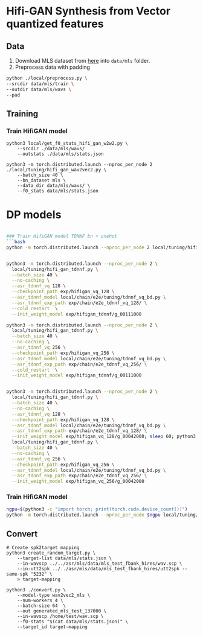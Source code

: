 Hifi-GAN Synthesis from Vector quantized features
===


## Data
1. Download MLS dataset from [here](https://www.openslr.org/94/) into ```data/mls``` folder.
2. Preprocess data with padding

```bash
python ./local/preprocess.py \
--srcdir data/mls/train \
--outdir data/mls/wavs \
--pad
```

## Training

### Train HifiGAN model

```
python3 local/get_f0_stats_hifi_gan_w2w2.py \
    --srcdir ./data/mls/wavs/
    --outstats ./data/mls/stats.json

python3 -m torch.distributed.launch --nproc_per_node 2 ./local/tuning/hifi_gan_wav2vec2.py \
    --batch_size 40 \
    --bn_dataset mls \
    --data_dir data/mls/wavs/ \
    --f0_stats data/mls/stats.json
```

# DP models
```bash

### Train HifiGAN model TDNNF bn + onehot
```bash
python -m torch.distributed.launch --nproc_per_node 2 local/tuning/hifi_gan_tdnnf.py --batch_size 40 --no-caching


python3 -m torch.distributed.launch --nproc_per_node 2 \
  local/tuning/hifi_gan_tdnnf.py \
  --batch_size 40 \
  --no-caching \
  --asr_tdnnf_vq 128 \
  --checkpoint_path exp/hifigan_vq_128 \
  --asr_tdnnf_model local/chain/e2e/tuning/tdnnf_vq_bd.py \
  --asr_tdnnf_exp_path exp/chain/e2e_tdnnf_vq_128/ \
  --cold_restart  \
  --init_weight_model exp/hifigan_tdnnf/g_00111000

python3 -m torch.distributed.launch --nproc_per_node 2 \
  local/tuning/hifi_gan_tdnnf.py \
  --batch_size 40 \
  --no-caching \
  --asr_tdnnf_vq 256 \
  --checkpoint_path exp/hifigan_vq_256 \
  --asr_tdnnf_model local/chain/e2e/tuning/tdnnf_vq_bd.py \
  --asr_tdnnf_exp_path exp/chain/e2e_tdnnf_vq_256/ \
  --cold_restart  \
  --init_weight_model exp/hifigan_tdnnf/g_00111000


python3 -m torch.distributed.launch --nproc_per_node 2 \
  local/tuning/hifi_gan_tdnnf.py \
  --batch_size 40 \
  --no-caching \
  --asr_tdnnf_vq 128 \
  --checkpoint_path exp/hifigan_vq_128 \
  --asr_tdnnf_model local/chain/e2e/tuning/tdnnf_vq_bd.py \
  --asr_tdnnf_exp_path exp/chain/e2e_tdnnf_vq_128/ \
  --init_weight_model exp/hifigan_vq_128/g_00042000; sleep 60; python3 -m torch.distributed.launch --nproc_per_node 2 \
  local/tuning/hifi_gan_tdnnf.py \
  --batch_size 40 \
  --no-caching \
  --asr_tdnnf_vq 256 \
  --checkpoint_path exp/hifigan_vq_256 \
  --asr_tdnnf_model local/chain/e2e/tuning/tdnnf_vq_bd.py \
  --asr_tdnnf_exp_path exp/chain/e2e_tdnnf_vq_256/ \
  --init_weight_model exp/hifigan_vq_256/g_00042000
```


### Train HifiGAN model
```bash
ngpu=$(python3 -c "import torch; print(torch.cuda.device_count())")
python -m torch.distributed.launch --nproc_per_node $ngpu local/tuning/hifi_gan_wav2vec2.py
```


## Convert
```
# Create spk2target mapping
python3 create_random_target.py \
    --target-list data/mls/stats.json \
    --in-wavscp ../../asr/mls/data/mls_test_fbank_hires/wav.scp \
    --in-utt2spk ../../asr/mls/data/mls_test_fbank_hires/utt2spk --same-spk "5232" \
    > target-mapping

python3 ./convert.py \
    --model-type wav2vec2_mls \
    --num-workers 4 \
    --batch-size 64  \
    --out generated_mls_test_137000 \
    --in-wavscp /home/test/wav.scp \
    --f0-stats "$(cat data/mls/stats.json)" \
    --target_id target-mapping
